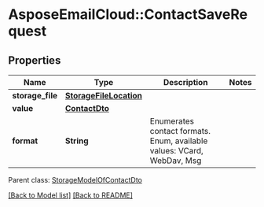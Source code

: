 # AsposeEmailCloud::ContactSaveRequest
## Properties
Name | Type | Description | Notes
------------ | ------------- | ------------- | -------------
**storage_file** | [**StorageFileLocation**](StorageFileLocation.md) |  | 
**value** | [**ContactDto**](ContactDto.md) |  | 
**format** | **String** | Enumerates contact formats. Enum, available values: VCard, WebDav, Msg | 

 Parent class: [StorageModelOfContactDto](StorageModelOfContactDto.md)

[[Back to Model list]](Models.md) [[Back to README]](README.md)


